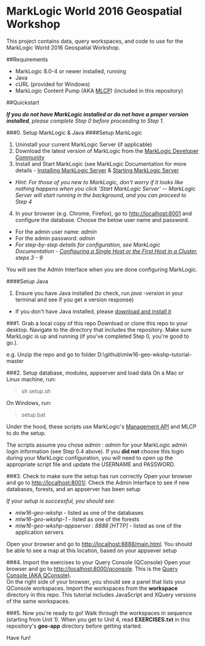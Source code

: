 # MarkLogic World 2016 Geospatial Workshop
This project contains data, query workspaces, and code to use for the MarkLogic World 2016 Geospatial Workshop.

##Requirements
* MarkLogic 8.0-4 or newer installed, running
* Java
* cURL (provided for Windows)
* MarkLogic Content Pump (AKA [MLCP](http://docs.marklogic.com/guide/mlcp)) (included in this repository)

##Quickstart

_**If you do not have MarkLogic installed or do not have a proper version installed**, please complete Step 0 before proceeding to Step 1._

###0. Setup MarkLogic & Java
####Setup MarkLogic
1. Uninstall your current MarkLogic Server (if applicable)
2. Download the latest version of MarkLogic from the [MarkLogic Developer Community](http://developer.marklogic.com/products)
3. Install and Start MarkLogic (see MarkLogic Documentation for more details - [Installing MarkLogic Server](http://docs.marklogic.com/guide/installation/procedures#id_28962) & [Starting MarkLogic Server](http://docs.marklogic.com/guide/installation/procedures#id_92457)
  * *Hint: For those of you new to MarkLogic, don't worry if it looks like nothing happens when you click 'Start MarkLogic Server' -- MarkLogic Server will start running in the background, and you can proceed to Step 4*
4. In your browser (e.g. Chrome, Firefox), go to [http://localhost:8001](http://localhost:8001) and configure the database. Choose the below user name and password. 
  * For the admin user name: _admin_
  * For the admin password: _admin_
  * _For step-by-step details for configuration, see MarkLogic Documentation - [Configuring a Single Host or the First Host in a Cluster](http://docs.marklogic.com/guide/installation/procedures#id_60220), steps 3 - 9_

You will see the Admin Interface when you are done configuring MarkLogic.
 
####Setup Java
1. Ensure you have Java installed (to check, run _java -version_ in your terminal and see if you get a version response)
  * If you don't have Java installed, please [download and install it](https://java.com/en/download/)


###1. Grab a local copy of this repo 
Download or clone this repo to your desktop. Navigate to the directory that includes the repository. Make sure MarkLogic is up and running (if you've completed Step 0, you're good to go.).

e.g. Unzip the repo and go to folder D:\github\mlw16-geo-wkshp-tutorial-master



###2. Setup database, modules, appserver and load data
On a Mac or Linux machine, run:  
>sh setup.sh

On Windows, run:  
>setup.bat


Under the hood, these scripts use MarkLogic's [Management API](http://docs.marklogic.com/guide/monitoring/monitoringAPI) and MLCP to do the setup.

The scripts assume you chose _admin_ : _admin_ for your MarkLogic admin login information (see Step 0.4 above). If you __did not__ choose this login during your MarkLogic configuration, you will need to open up the appropriate script file and update the USERNAME and PASSWORD.



###3. Check to make sure the setup has run correctly
Open your browser and go to [http://localhost:8001/](http://localhost:8001/). Check the Admin Interface to see if new databases, forests, and an appserver has been setup

_If your setup is successful, you should see:_
* _mlw16-geo-wkshp_ - listed as one of the databases
* _mlw16-geo-wkshp-1_ - listed as one of the forests
* _mlw16-geo-wkshp-appserver : 8888 [HTTP]_ - listed as one of the application servers

Open your browser and go to [http://localhost:8888/main.html](http://localhost:8888/main.html). You should be able to see a map at this location, based on your appsever setup



###4. Import the exercises to your Query Console (QConsole)
Open your browser and go to [http://localhost:8000/qconsole](http://localhost:8000/qconsole/). This is the [Query Console (AKA QConsole)](http://docs.marklogic.com/guide/qconsole/intro).  
On the right side of your browser, you should see a panel that lists your QConsole workspaces. Import the workspaces from the **workspace** directory in this repo. This tutorial includes JavaScript and XQuery versions of the same workspaces.



###5. Now you're ready to go! 
Walk through the workspaces in sequence (starting from Unit 1). When you get to Unit 4, read __EXERCISES.txt__ in this repository's __geo-app__ directory before getting started.

Have fun!
